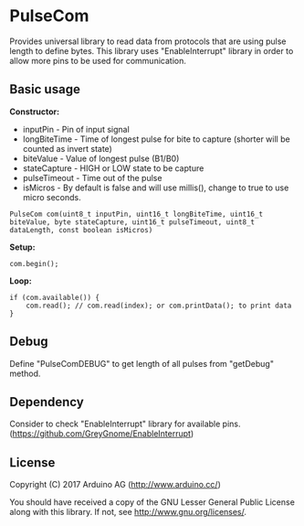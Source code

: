 # PulseCom
Provides universal library to read data from protocols that are using pulse length to define bytes. 
This library uses "EnableInterrupt" library in order to allow more pins to be used for communication.

## Basic usage

__Constructor:__
 *  inputPin      - Pin of input signal
 *  longBiteTime  - Time of longest pulse for bite to capture (shorter will be counted as invert state)
 *  biteValue     - Value of longest pulse (B1/B0)
 *  stateCapture  - HIGH or LOW state to be capture
 *  pulseTimeout  - Time out of the pulse
 *  isMicros      - By default is false and will use millis(), change to true to use micro seconds.
 
`
PulseCom com(uint8_t inputPin, uint16_t longBiteTime, uint16_t biteValue, byte stateCapture, uint16_t pulseTimeout, uint8_t dataLength, const boolean isMicros)
`

__Setup:__

`
com.begin();
`

__Loop:__

```
if (com.available()) {
    com.read(); // com.read(index); or com.printData(); to print data
}
```
## Debug

Define "PulseComDEBUG" to get length of all pulses from "getDebug" method.


## Dependency

Consider to check "EnableInterrupt" library for available pins.
(https://github.com/GreyGnome/EnableInterrupt)
 
## License

Copyright (C) 2017  Arduino AG (http://www.arduino.cc/)

You should have received a copy of the GNU Lesser General Public License
along with this library.  If not, see <http://www.gnu.org/licenses/>.
